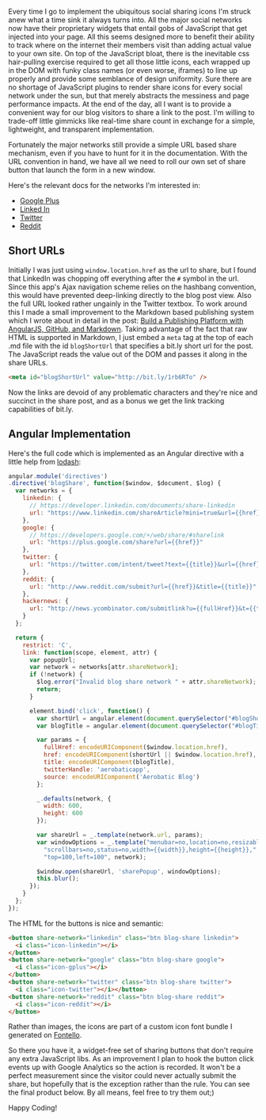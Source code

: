 <meta id="blogShortUrl" value="http://bit.ly/1rb6RTo">
<meta id="blogAuthorBio" value="David Von Lehman is co-founder of Aerobatic. He oftentimes has visions of JavaScript, cloud platforms, and single page applications dancing in his head. Follow him @davidvlsea">

Every time I go to implement the ubiquitous social sharing icons I'm struck anew what a time sink it always turns into. All the major social networks now have their proprietary widgets that entail gobs of JavaScript that get injected into your page. All this seems designed more to benefit their ability to track where on the internet their members visit than adding actual value to your own site. On top of the JavaScript bloat, there is the inevitable css hair-pulling exercise required to get all those little icons, each wrapped up in the DOM with funky class names (or even worse, iframes) to line up properly and provide some semblance of design uniformity. Sure there are no shortage of JavaScript plugins to render share icons for every social network under the sun, but that merely abstracts the messiness and page performance impacts. At the end of the day, all I want is to provide a convenient way for our blog visitors to share a link to the post. I'm willing to trade-off little gimmicks like real-time share count in exchange for a simple, lightweight, and transparent implementation.

Fortunately the major networks still provide a simple URL based share mechanism, even if you have to hunt for it in the documentation. With the URL convention in hand, we have all we need to roll our own set of share button that launch the form in a new window.

Here's the relevant docs for the networks I'm interested in:

* [Google Plus](https://developers.google.com/+/web/share/#sharelink)
* [Linked In](https://developer.linkedin.com/documents/share-linkedin)
* [Twitter](https://dev.twitter.com/docs/tweet-button)
* [Reddit](http://www.reddit.com/buttons/)

## Short URLs
Initially I was just using `window.location.href` as the url to share, but I found that LinkedIn was chopping off everything after the `#` symbol in the url. Since this app's Ajax navigation scheme relies on the hashbang convention, this would have prevented deep-linking directly to the blog post view. Also the full URL looked rather ungainly in the Twitter textbox. To work around this I made a small improvement to the Markdown based publishing system which I wrote about in detail in the post: [Build a Publishing Platform with AngularJS, GitHub, and Markdown](/blog/2014/07/08/build-a-publishing-platform-with-angularjs-github-and-markdown). Taking advantage of the fact that raw HTML is supported in Markdown, I just embed a `meta` tag at the top of each .md file with the id `blogShortUrl` that specifies a bit.ly short url for the post. The JavaScript reads the value out of the DOM and passes it along in the share URLs.

```html
<meta id="blogShortUrl" value="http://bit.ly/1rb6RTo" />
```
Now the links are devoid of any problematic characters and they're nice and succinct in the share post, and as a bonus we get the link tracking capabilities of bit.ly.

## Angular Implementation
Here's the full code which is implemented as an Angular directive with a little help from [lodash](http://lodash.com/):
```javascript
angular.module('directives')
.directive('blogShare', function($window, $document, $log) {
  var networks = {
    linkedin: {
      // https://developer.linkedin.com/documents/share-linkedin
      url: "https://www.linkedin.com/shareArticle?mini=true&url={{href}}&title={{title}}&source={{source}}"
    },
    google: {
      // https://developers.google.com/+/web/share/#sharelink
      url: "https://plus.google.com/share?url={{href}}"
    },
    twitter: {
      url: "https://twitter.com/intent/tweet?text={{title}}&url={{href}}&via={{twitterHandle}}"
    },
    reddit: {
      url: "http://www.reddit.com/submit?url={{href}}&title={{title}}"
    },
    hackernews: {
      url: "http://news.ycombinator.com/submitlink?u={{fullHref}}&t={{title}}"
    }
  };

  return {
    restrict: 'C',
    link: function(scope, element, attr) {
      var popupUrl;
      var network = networks[attr.shareNetwork];
      if (!network) {
        $log.error("Invalid blog share network " + attr.shareNetwork);
        return;
      }

      element.bind('click', function() {
        var shortUrl = angular.element(document.querySelector("#blogShortUrl")).attr("value");
        var blogTitle = angular.element(document.querySelector("#blogTitle")).text();

        var params = {
          fullHref: encodeURIComponent($window.location.href),
          href: encodeURIComponent(shortUrl || $window.location.href),
          title: encodeURIComponent(blogTitle),
          twitterHandle: 'aerobaticapp',
          source: encodeURIComponent('Aerobatic Blog')
        };

        _.defaults(network, {
          width: 600,
          height: 600
        });

        var shareUrl = _.template(network.url, params);
        var windowOptions = _.template("menubar=no,location=no,resizable=no,"+
          "scrollbars=no,status=no,width={{width}},height={{height}}," +
          "top=100,left=100", network);

        $window.open(shareUrl, 'sharePopup', windowOptions);
        this.blur();
      });
    }
  };
});
```
The HTML for the buttons is nice and semantic:
```html
<button share-network="linkedin" class="btn blog-share linkedin">
  <i class="icon-linkedin"></i>
</button>
<button share-network="google" class="btn blog-share google">
  <i class="icon-gplus"></i>
</button>
<button share-network="twitter" class="btn blog-share twitter">
  <i class="icon-twitter"></i></button>
<button share-network="reddit" class="btn blog-share reddit">
  <i class="icon-reddit"></i>
</button>
```

Rather than images, the icons are part of a custom icon font bundle I generated on [Fontello](http://fontello.com/).

So there you have it, a widget-free set of sharing buttons that don't require any extra JavaScript libs. As an improvement I plan to hook the button click events up with Google Analytics so the action is recorded. It won't be a perfect measurement since the visitor could never actually submit the share, but hopefully that is the exception rather than the rule. You can see the final product below. By all means, feel free to try them out;)

Happy Coding!
